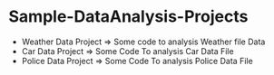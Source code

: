 # Sample-DataAnalysis-Projects
- Weather Data Project => Some code to analysis Weather file Data
- Car Data Project => Some Code To analysis Car Data File
- Police Data Project => Some Code To analysis Police Data File
